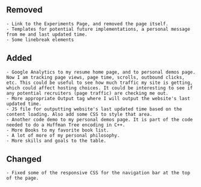 ## Removed
    - Link to the Experiments Page, and removed the page itself.
    - Templates for potential future implementations, a personal message from me and last updated time.
    - Some linebreak elements

## Added
    - Google Analytics to my resume home page, and to personal demos page. Now I am tracking page views, page time, scrolls, outbound clicks, etc. This could be useful to see how much traffic my site is getting, which could affect hosting choices. It could be interesting to see if any potential recruiters (page traffic) are checking me out.
    - More appropriate Output tag where I will output the website's last updated time.
    - JS file for outputting website's last updated time based on the content loading. Also add some CSS to style that area.
    - Another code demo to my personal demos page. It is part of the code needed to do a Huffman Tree encoding in C++.
    - More Books to my favorite book list.
    - A lot of more of my personal philosophy.
    - More skills and goals to the table.

## Changed
    - Fixed some of the responsive CSS for the navigation bar at the top of the page.
